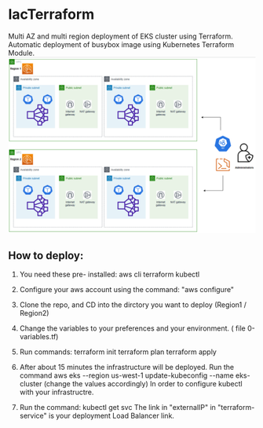 # IacTerraform
Multi AZ and multi region deployment of EKS cluster using Terraform. 
Automatic deployment of busybox image using Kubernetes Terraform Module.
![alt text](./Images/infrastructure.png?raw=true "output")

## How to deploy:
1. You need these pre- installed:
aws cli
terraform
kubectl

2. Configure your aws account using the command: "aws configure"

3. Clone the repo, and CD into the dirctory you want to deploy (Region1 / Region2)

4. Change the variables to your preferences and your environment. ( file 0-variables.tf)

5. Run commands: 
terraform init
terraform plan
terraform apply

6. After about 15 minutes the infrastructure will be deployed.
Run the command aws eks --region us-west-1 update-kubeconfig --name eks-cluster
(change the values accordingly)
In order to configure kubectl with your infrastructre.

7. Run the command: kubectl get svc
The link in "externalIP" in "terraform-service" is your deployment Load Balancer link.

